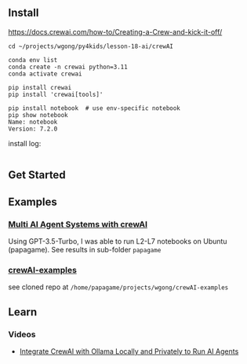 
## Install
https://docs.crewai.com/how-to/Creating-a-Crew-and-kick-it-off/

```
cd ~/projects/wgong/py4kids/lesson-18-ai/crewAI

conda env list
conda create -n crewai python=3.11
conda activate crewai

pip install crewai
pip install 'crewai[tools]'

pip install notebook  # use env-specific notebook
pip show notebook
Name: notebook
Version: 7.2.0

```

install log:
```

```

## Get Started


## Examples
### [Multi AI Agent Systems with crewAI](https://learn.deeplearning.ai/accomplishments/4b3aa14f-a48b-43f0-ab53-7c5e9de3ef0e)

Using GPT-3.5-Turbo, I was able to run L2-L7 notebooks on Ubuntu (papagame). See results in sub-folder `papagame`

### [crewAI-examples](https://github.com/joaomdmoura/crewAI-examples/tree/main)

see cloned repo at `/home/papagame/projects/wgong/crewAI-examples`


## Learn

### Videos

- [Integrate CrewAI with Ollama Locally and Privately to Run AI Agents](https://www.youtube.com/watch?v=_5_QHE3p8EA)
